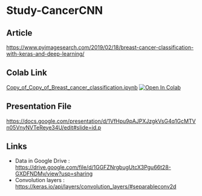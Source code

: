 # Study-CancerCNN


## Article 
https://www.pyimagesearch.com/2019/02/18/breast-cancer-classification-with-keras-and-deep-learning/

## Colab Link
[Copy_of_Copy_of_Breast_cancer_classification.ipynb](Copy_of_Copy_of_Breast_cancer_classification.ipynb) [![Open In Colab](https://colab.research.google.com/assets/colab-badge.svg)](https://colab.research.google.com/drive/1WKGWD0IYupIRtnxAJ7dLuhmqBVWvT00v#scrollTo=bxu7CYOlshSQ)


## Presentation File
https://docs.google.com/presentation/d/1VfHpu9pAJPXJzgkVsG4q1GcMTVn05VnyNVTeReye34U/edit#slide=id.p


## Links
- Data in Google Drive : https://drive.google.com/file/d/1GGFZNrgbugUtcX3Pgu66t28-GXDFNDMv/view?usp=sharing
- Convolution layers : https://keras.io/api/layers/convolution_layers/#separableconv2d
